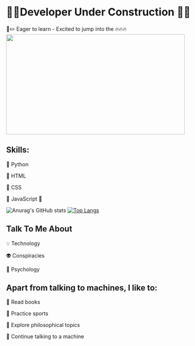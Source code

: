 #         🚧🔧Developer Under Construction 🔨🚧
 📐✏️ Eager to learn   -  Excited to jump into the 🔥🔥🔥
<img src="https://giphy.com/embed/xZsLh7B3KMMyUptD9D" width="480" height="270" frameBorder="0" class="giphy-embed" />

## Skills: 

📌 Python

📌 HTML 


📌 CSS


🚧 JavaScript 🚧


![Anurag's GitHub stats](https://github-readme-stats.vercel.app/api?username=MarcDagher&?theme=panda_icons=true)
[![Top Langs](https://github-readme-stats.vercel.app/api/top-langs/?username=MarcDagher)](https://github.com/anuraghazra/github-readme-stats)
  
## Talk To Me About


💡 Technology


👽 Conspiracies


🧠 Psychology

## Apart from talking to machines, I like to:


📜 Read books


🏃 Practice sports


🔬 Explore philosophical topics


🚨 Continue talking to a machine
